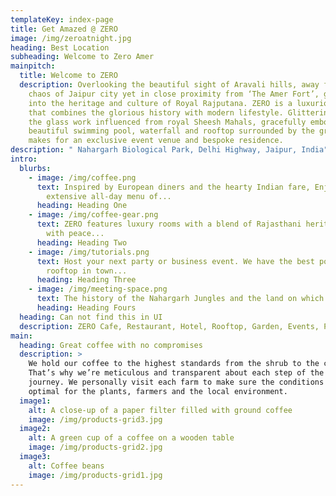 ```yaml
---
templateKey: index-page
title: Get Amazed @ ZERO
image: /img/zeroatnight.jpg
heading: Best Location
subheading: Welcome to Zero Amer
mainpitch:
  title: Welcome to ZERO
  description: Overlooking the beautiful sight of Aravali hills, away from the
    chaos of Jaipur city yet in close proximity from ‘The Amer Fort’, glancing
    into the heritage and culture of Royal Rajputana. ZERO is a luxurious lodge
    that combines the glorious history with modern lifestyle. Glittering with
    the glass work influenced from royal Sheesh Mahals, gracefully embodying the
    beautiful swimming pool, waterfall and rooftop surrounded by the greenery
    makes for an exclusive event venue and bespoke residence.
description: " Nahargarh Biological Park, Delhi Highway, Jaipur, India"
intro:
  blurbs:
    - image: /img/coffee.png
      text: Inspired by European diners and the hearty Indian fare, Enjoy the
        extensive all-day menu of...
      heading: Heading One
    - image: /img/coffee-gear.png
      text: ZERO features luxury rooms with a blend of Rajasthani heritage and comfort
        with peace...
      heading: Heading Two
    - image: /img/tutorials.png
      text: Host your next party or business event. We have the best pool deck and
        rooftop in town...
      heading: Heading Three
    - image: /img/meeting-space.png
      text: The history of the Nahargarh Jungles and the land on which it stands is...
      heading: Heading Fours
  heading: Can not find this in UI
  description: ZERO Cafe, Restaurant, Hotel, Rooftop, Garden, Events, Pool Party
main:
  heading: Great coffee with no compromises
  description: >
    We hold our coffee to the highest standards from the shrub to the cup.
    That’s why we’re meticulous and transparent about each step of the coffee’s
    journey. We personally visit each farm to make sure the conditions are
    optimal for the plants, farmers and the local environment.
  image1:
    alt: A close-up of a paper filter filled with ground coffee
    image: /img/products-grid3.jpg
  image2:
    alt: A green cup of a coffee on a wooden table
    image: /img/products-grid2.jpg
  image3:
    alt: Coffee beans
    image: /img/products-grid1.jpg
---
```

